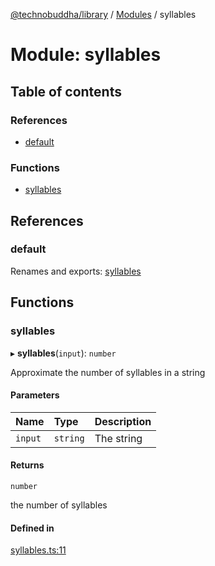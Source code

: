 [@technobuddha/library](../../README.md) / [Modules](../Modules.md) / syllables

# Module: syllables

## Table of contents

### References

- [default](syllables.md#default)

### Functions

- [syllables](syllables.md#syllables)

## References

### default

Renames and exports: [syllables](syllables.md#syllables)

## Functions

### syllables

▸ **syllables**(`input`): `number`

Approximate the number of syllables in a string

#### Parameters

| Name | Type | Description |
| :------ | :------ | :------ |
| `input` | `string` | The string |

#### Returns

`number`

the number of syllables

#### Defined in

[syllables.ts:11](../../src/syllables.ts#L11)
